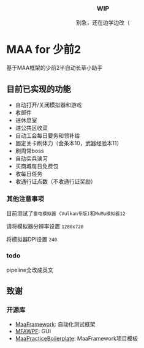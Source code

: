 <div align="center">

 ### WIP
 别急，还在边学边改（
 
 </div>

# MAA for 少前2 

基于MAA框架的少前2半自动长草小助手


## 目前已实现的功能

- 自动打开/关闭模拟器和游戏
- 收邮件
- 进休息室
- 进公共区收菜
- 自动工会每日要务和领补给
- 固定关卡刷体力（金条本10，武器经验本11）
- 刷周常boss
- 自动实兵演习
- 买商城每日免费包
- 收每日任务
- 收通行证点数（不收通行证奖励）

### 其他注意事项

目前测试了`雷电模拟器 (Vulkan专版)`和`MuMu模拟器12`

请将模拟器分辨率设置 `1280x720`

将模拟器DPI设置 `240`

### todo

pipeline全改成英文


## 致谢

### 开源库

- [MaaFramework](https://github.com/MaaAssistantArknights/MaaFramework): 自动化测试框架
- [MFAWPF](https://github.com/SweetSmellFox/MFAWPF): GUI
- [MaaPracticeBoilerplate](https://github.com/MaaXYZ/MaaPracticeBoilerplate): MaaFramework项目模板
 
